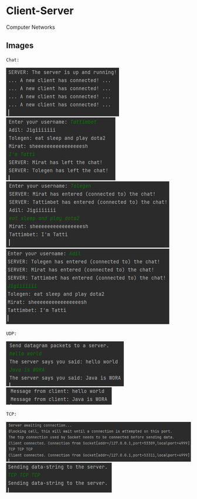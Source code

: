 # Client-Server
Computer Networks

## Images
```
Chat:
```
![chat4](/imgs/chat4.PNG)
![chat3](/imgs/chat3.PNG)
![chat2](/imgs/chat2.PNG)
![chat1](/imgs/chat1.PNG)

```
UDP:
```
![udp1](/imgs/udp1.PNG)
![udp2](/imgs/udp2.PNG)

```
TCP:
```
![tcp1](/imgs/tcp1.PNG)
![tcp2](/imgs/tcp2.PNG)
